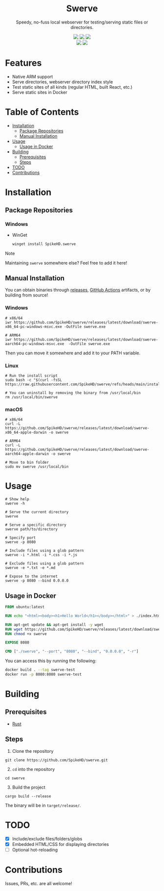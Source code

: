 <div align="center">
  <h1>Swerve</h1>
  <p>Speedy, no-fuss local webserver for testing/serving static files or directories.</p>
</div>

<div align="center">
  <img src="https://img.shields.io/github/actions/workflow/status/SpikeHD/swerve/build.yml" />
  <img src="https://img.shields.io/github/repo-size/SpikeHD/swerve" />
  <img src="https://img.shields.io/github/commit-activity/m/SpikeHD/swerve" />
</div>

<div align="center">
  <img src="https://img.shields.io/github/release-date/SpikeHD/swerve" />
  <img src="https://img.shields.io/github/stars/SpikeHD/swerve" />
</div>

# Features

* Native ARM support
* Serve directories, webserver directory index style
* Test static sites of all kinds (regular HTML, built React, etc.)
* Serve static sites in Docker

# Table of Contents
* [Installation](#installation)
  * [Package Repositories](#package-repositories)
  * [Manual Installation](#manual-installation)
* [Usage](#usage)
  * [Usage in Docker](#usage-in-docker)
* [Building](#building)
  * [Prerequisites](#prerequisites)
  * [Steps](#steps)
* [TODO](#todo)
* [Contributions](#contributions)

# Installation

## Package Repositories

### Windows

* WinGet
  ```sh
  winget install SpikeHD.swerve
  ```

> [!NOTE]
> Maintaining `swerve` somewhere else? Feel free to add it here!

## Manual Installation

You can obtain binaries through [releases](https://github.com/SpikeHD/swerve/releases/), [GitHub Actions](https://github.com/SpikeHD/swerve/actions?query=workflow%3Abuild) artifacts, or by building from source!

### Windows

```shell
# x86/64
iwr https://github.com/SpikeHD/swerve/releases/latest/download/swerve-x86_64-pc-windows-msvc.exe -OutFile swerve.exe

# ARM64
iwr https://github.com/SpikeHD/swerve/releases/latest/download/swerve-aarch64-pc-windows-msvc.exe  -OutFile swerve.exe
```

Then you can move it somewhere and add it to your PATH variable.

### Linux

```shell
# Run the install script
sudo bash -c "$(curl -fsSL https://raw.githubusercontent.com/SpikeHD/swerve/refs/heads/main/install.sh)"

# You can uninstall by removing the binary from /usr/local/bin
rm /usr/local/bin/swerve
```

### macOS

```shell
# x86/64
curl -L https://github.com/SpikeHD/swerve/releases/latest/download/swerve-x86_64-apple-darwin -o swerve

# ARM64
curl -L https://github.com/SpikeHD/swerve/releases/latest/download/swerve-aarch64-apple-darwin -o swerve

# Move to bin folder
sudo mv swerve /usr/local/bin
```

# Usage

```shell
# Show help
swerve -h

# Serve the current directory
swerve

# Serve a specific directory
swerve path/to/directory

# Specify port
swerve -p 8080

# Include files using a glob pattern
swerve -i *.html -i *.css -i *.js

# Exclude files using a glob pattern
swerve -e *.txt -e *.md

# Expose to the internet
swerve -p 8080 --bind 0.0.0.0
```

## Usage in Docker

```dockerfile
FROM ubuntu:latest

RUN echo "<html><body><h1>Hello World</h1></body></html>" > ./index.html

RUN apt-get update && apt-get install -y wget
RUN wget https://github.com/SpikeHD/swerve/releases/latest/download/swerve-x86_64-unknown-linux-gnu -O swerve
RUN chmod +x swerve

EXPOSE 8080

CMD ["./swerve", "--port", "8080", "--bind", "0.0.0.0", "-r"]
```

You can access this by running the following:
```sh
docker build . --tag swerve-test
docker run -p 8080:8080 swerve-test
```

# Building

## Prerequisites

* [Rust](https://www.rust-lang.org/tools/install)

## Steps

1. Clone the repository
  ```shell
  git clone https://github.com/SpikeHD/swerve.git
  ```
2. `cd` into the repository
  ```shell
  cd swerve
  ```
3. Build the project
  ```shell
  cargo build --release
  ```

The binary will be in `target/release/`.

# TODO

* [x] Include/exclude files/folders/globs
* [x] Embedded HTML/CSS for displaying directories
* [ ] Optional hot-reloading

# Contributions

Issues, PRs, etc. are all welcome!
